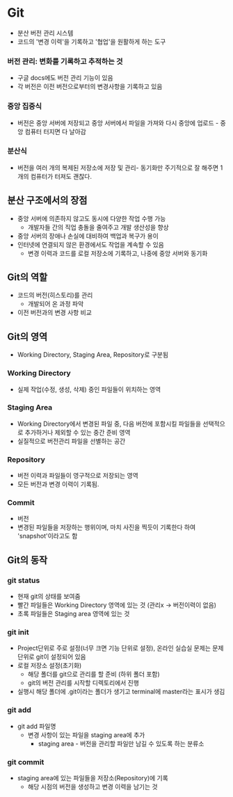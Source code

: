 # Git 
* 분산 버전 관리 시스템
* 코드의 '변경 이력'을 기록하고 '협업'을 원활하게 하는 도구
### 버전 관리: 변화를 기록하고 추적하는 것
* 구글 docs에도 버전 관리 기능이 있음
* 각 버전은 이전 버전으로부터의 변경사항을 기록하고 있음

### 중앙 집중식
* 버전은 중앙 서버에 저장되고 중앙 서버에서 파일을 가져와 다시 중앙에 업로드 - 중앙 컴퓨터 터지면 다 날아감

### 분산식
* 버전을 여러 개의 복제된 저장소에 저장 및 관리- 동기화만 주기적으로 잘 해주면 1개의 컴퓨터가 터져도 괜찮다.

## 분산 구조에서의 장점
* 중앙 서버에 의존하지 않고도 동시에 다양한 작업 수행 가능
    * 개발자들 간의 직업 충돌을 줄여주고 개발 생산성을 향상
* 중앙 서버의 장애나 손실에 대비하여 백업과 복구가 용이
* 인터넷에 연결되지 않은 환경에서도 작업을 계속할 수 있음
    * 변경 이력과 코드를 로컬 저장소에 기록하고, 나중에 중앙 서버와 동기화

## Git의 역할
* 코드의 버전(히스토리)를 관리
    * 개발되어 온 과정 파악
* 이전 버전과의 변경 사항 비교 

## Git의 영역
* Working Directory, Staging Area, Repository로 구분됨
### Working Directory
* 실제 작업(수정, 생성, 삭제) 중인 파일들이 위치하는 영역
### Staging Area
* Working Directory에서 변경된 파일 중, 다음 버전에 포함시킬 파일들을 선택적으로 추가하거나 제외할 수 있는 중간 준비 영역
* 실질적으로 버전관리 파일을 선별하는 공간
### Repository
* 버전 이력과 파일들이 영구적으로 저장되는 영역
* 모든 버전과 변경 이력이 기록됨.
### Commit
* 버전
* 변경된 파일들을 저장하는 행위이며, 마치 사진을 찍듯이 기록한다 하여 'snapshot'이라고도 함

## Git의 동작
### git status
* 현재 git의 상태를 보여줌
* 빨간 파일들은 Working Directory 영역에 있는 것 (관리x -> 버전이력이 없음)
* 초록 파일들은 Staging area 영역에 있는 것
### git init
* Project단위로 주로 설정(너무 크면 기능 단위로 설정), 온라인 실습실 문제는 문제단위로 git이 설정되어 있음
* 로컬 저장소 설정(초기화)
    * 해당 폴더를 git으로 관리를 할 준비 (하위 폴더 포함)
    * git의 버전 관리를 시작할 디렉토리에서 진행
* 실행시 해당 폴더에 .git이라는 폴더가 생기고 terminal에 master라는 표시가 생김 
### git add
* git add 파일명
    * 변경 사항이 있는 파일을 staging area에 추가
        * staging area - 버전을 관리할 파일만 남길 수 있도록 하는 분류소
### git commit
* staging area에 있는 파일들을 저장소(Repository)에 기록
    * 해당 시점의 버전을 생성하고 변경 이력을 남기는 것


